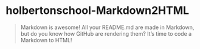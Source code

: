 # holbertonschool-Markdown2HTML
> Markdown is awesome! All your README.md are made in Markdown, but do you know how GitHub are rendering them? It’s time to code a Markdown to HTML!
